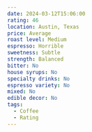 ```yaml
---
date: 2024-03-12T15:06:00
rating: 46
location: Austin, Texas
price: Average
roast level: Medium
espresso: Horrible
sweetness: Subtle
strength: Balanced
bitter: No
house syrups: No
specialty drinks: No
espresso variety: No
mixed: No
edible decor: No
tags:
  - Coffee
  - Rating
---
```



